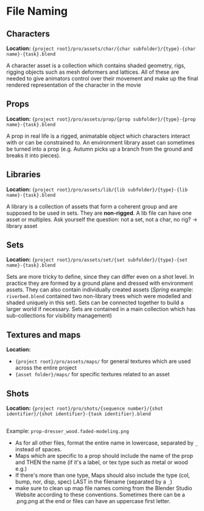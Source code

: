 # File Naming

## Characters

**Location:** `{project root}/pro/assets/char/{char subfolder}/{type}-{char name}-{task}.blend`

A character asset is a collection which contains shaded geometry, rigs, rigging objects such as mesh deformers and lattices. All of these are needed to give animators control over their movement and make up the final rendered representation of the character in the movie

## Props

**Location:** `{project root}/pro/assets/prop/{prop subfolder}/{type}-{prop name}-{task}.blend`

A prop in real life is a rigged, animatable object which characters interact with or can be constrained to. An environment library asset can sometimes be turned into a prop (e.g. Autumn picks up a branch from the ground and breaks it into pieces).

## Libraries

**Location:** `{project root}/pro/assets/lib/{lib subfolder}/{type}-{lib name}-{task}.blend`

A library is a collection of assets that form a coherent group and are supposed to be used in sets. They are **non-rigged**. A lib file can have one asset or multiples.
Ask yourself the question: not a set, not a char, no rig? → library asset

## Sets

**Location:** `{project root}/pro/assets/set/{set subfolder}/{type}-{set name}-{task}.blend`

Sets are more tricky to define, since they can differ even on a shot level. In practice they are formed by a ground plane and dressed with environment assets. They can also contain individually created assets (*Spring* example: `riverbed.blend` contained two non-library trees which were modelled and shaded uniquely in this set). Sets can be connected together to build a larger world if necessary. Sets are contained in a main collection which has sub-collections for visibility management)

## Textures and maps

**Location:**
- `{project root}/pro/assets/maps/` for general textures which are used across the entire project
- `{asset folder}/maps/` for specific textures related to an asset


## Shots

**Location:** `{project root}/pro/shots/{sequence number}/{shot identifier}/{shot identifier}-{task identifier}.blend`

##
Example: `prop-dresser_wood.faded-modeling.png`

- As for all other files, format the entire name in lowercase, separated by `_` instead of spaces.
- Maps which are specific to a prop should include the name of the prop and THEN the name (if it's a label, or tex type such as metal or wood e.g.)
- If there's more than one type, Maps should also include the type (col, bump, nor, disp, spec) LAST in the filename (separated by a `_`)
- make sure to clean up map file names coming from the Blender Studio Website according to these conventions. Sometimes there can be a .png.png at the end or files can have an uppercase first letter.